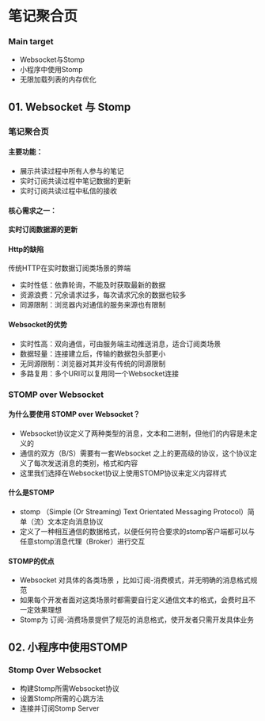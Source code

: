 # 笔记聚合页

### Main target

+ Websocket与Stomp
+ 小程序中使用Stomp
+ 无限加载列表的内存优化



## 01. Websocket 与 Stomp

### 笔记聚合页

#### 主要功能：

+ 展示共读过程中所有人参与的笔记
+ 实时订阅共读过程中笔记数据的更新
+ 实时订阅共读过程中私信的接收



#### 核心需求之一：

**实时订阅数据源的更新**



#### Http的缺陷

传统HTTP在实时数据订阅类场景的弊端

+ 实时性低：依靠轮询，不能及时获取最新的数据
+ 资源浪费：冗余请求过多，每次请求冗余的数据也较多
+ 同源限制：浏览器内对通信的服务来源也有限制



#### Websocket的优势

+ 实时性高：双向通信，可由服务端主动推送消息，适合订阅类场景
+ 数据轻量：连接建立后，传输的数据包头部更小
+ 无同源限制：浏览器对其并没有传统的同源限制
+ 多路复用：多个URI可以复用同一个Websocket连接



### STOMP over Websocket

#### 为什么要使用 STOMP over Websocket？

+ Websocket协议定义了两种类型的消息，文本和二进制，但他们的内容是未定义的
+ 通信的双方（B/S）需要有一套Websocket 之上的更高级的协议，这个协议定义了每次发送消息的类别，格式和内容
+ 这里我们选择在Websocket协议上使用STOMP协议来定义内容样式



#### 什么是STOMP

+ stomp （Simple (Or Streaming) Text Orientated Messaging Protocol）简单（流）文本定向消息协议
+ 定义了一种相互通信的数据格式，以便任何符合要求的stomp客户端都可以与任意stomp消息代理（Broker）进行交互



#### STOMP的优点

+ Websocket 对具体的各类场景 ，比如订阅-消费模式，并无明确的消息格式规范
+ 如果每个开发者面对这类场景时都需要自行定义通信文本的格式，会费时且不一定效果理想
+ Stomp为 订阅-消费场景提供了规范的消息格式，使开发者只需开发具体业务



## 02. 小程序中使用STOMP

### Stomp Over Websocket

+ 构建Stomp所需Websocket协议
+ 设置Stomp所需的心跳方法
+ 连接并订阅Stomp Server 